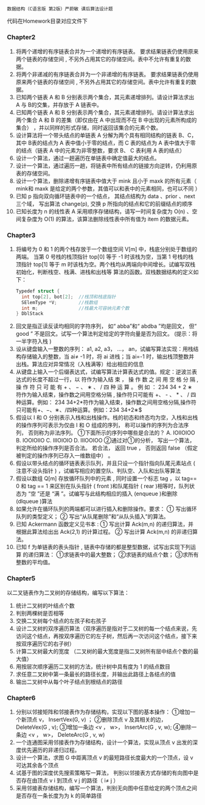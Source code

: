 ## 
    数据结构（C语言版 第2版）严蔚敏 课后算法设计题

代码在Homework目录对应文件下

### Chapter2

1. 将两个递增的有序链表合并为一个递增的有序链表。 要求结果链表仍使用原来两个链表的存储空间 , 不另外占用其它的存储空间。表中不允许有重复的数据。
2. 将两个非递减的有序链表合并为一个非递增的有序链表。 要求结果链表仍使用原来两个链表的存储空间 , 不另外占用其它的存储空间。表中允许有重复的数据。
3. 已知两个链表 A 和 B 分别表示两个集合，其元素递增排列。请设计算法求出 A 与 B的交集，并存放于 A 链表中。
4. 已知两个链表 A 和 B 分别表示两个集合，其元素递增排列。请设计算法求出两个集合 A 和 B 的差集（即仅由在 A 中出现而不在 B 中出现的元素所构成的集合） ，并以同样的形式存储，同时返回该集合的元素个数。
5. 设计算法将一个带头结点的单链表 A 分解为两个具有相同结构的链表 B、C，其中 B表的结点为 A 表中值小于零的结点，而 C 表的结点为 A 表中值大于零的结点（链表 A 中的元素为非零整数，要求 B、 C 表利用 A 表的结点）
6. 设计一个算法，通过一趟遍历在单链表中确定值最大的结点。
7. 设计一个算法，通过遍历一趟，将链表中所有结点的链接方向逆转，仍利用原表的存储空间。
8. 设计一个算法，删除递增有序链表中值大于 mink 且小于 maxk 的所有元素（ mink和 maxk 是给定的两个参数，其值可以和表中的元素相同，也可以不同 ）
9. 已知 p 指向双向循环链表中的一个结点， 其结点结构为 data 、prior 、next 三个域，
   写出算法 change(p), 交换 p 所指向的结点和它的前缀结点的顺序
10. 已知长度为 n 的线性表 A 采用顺序存储结构，请写一时间复杂度为 O(n) 、空间复杂度为 O(1) 的算法，该算法删除线性表中所有值为 item 的数据元素。

### Chapter3

1. 将编号为 0 和 1 的两个栈存放于一个数组空间 V[m] 中，栈底分别处于数组的两端。
   当第 0 号栈的栈顶指针 top[0] 等于 -1 时该栈为空，当第 1 号栈的栈顶指针 top[1] 等于 m 时该栈为空。两个栈均从两端向中间增长。试编写双栈初始化，判断栈空、栈满、进栈和出栈等
   算法的函数。双栈数据结构的定义如下：
   ```cpp
   Typedef struct {
     int top[2], bot[2];  //栈顶和栈底指针
     SElemType *V;        //栈数组
     int m;               //栈最大可容纳元素个数
   } DblStack
   ```
2. 回文是指正读反读均相同的字符序列， 如“ abba”和“ abdba ”均是回文， 但“ good ”
   不是回文。试写一个算法判定给定的字符向量是否为回文。 (提示：将一半字符入栈 )
3. 设从键盘输入一整数的序列： a1, a2, a3， …， an，试编写算法实现：用栈结构存储输入的整数，当 ai≠ -1 时，将 ai 进栈；当 ai=-1 时，输出栈顶整数并出栈。算法应对异常情况（入栈满等）给出相应的信息
4. 从键盘上输入一个后缀表达式，试编写算法计算表达式的值。规定：逆波兰表达式的长度不超过一行，以 符作为输入结 束 ， 操 作 数 之 间 用 空 格 分 隔 , 操 作 符 只 可 能 有 + 、 − 、 ∗ 、 / 四 种 运 算 。 例 如 ： 234  34 + 2 ∗ 符作为输入结束，操作数之间用空格分隔 , 操作符只可能有 +、 - 、 * 、 / 四种运算。例如： 234 34+2*符作为输入结束，操作数之间用空格分隔,操作符只可能有+、−、∗、/四种运算。例如：234  34+2∗$
5. 假设以 I 和 O 分别表示入栈和出栈操作。栈的初态和终态均为空，入栈和出栈的操作序列可表示为仅由 I 和 O 组成的序列， 称可以操作的序列为合法序列， 否则称为非法序列。
   ①下面所示的序列中哪些是合法的？
   A. IOIIOIOO B. IOOIOIIO C. IIIOIOIO D. IIIOOIOO
   ②通过对①的分析， 写出一个算法， 判定所给的操作序列是否合法。 若合法， 返回 true ，
   否则返回 false （假定被判定的操作序列已存入一维数组中） 。
6. 假设以带头结点的循环链表表示队列，并且只设一个指针指向队尾元素站点 ( 注意不设头指针 ) ，试编写相应的置空队、判队空、入队和出队等算法
7. 假设以数组 Q[m] 存放循环队列中的元素 , 同时设置一个标志 tag ，以 tag== 0 和 tag == 1 来区别在队头指针 ( front )和队尾指针 ( rear )相等时，队列状态为 “空 ”还是 “满 ”。试编写与此结构相应的插入 (enqueue )和删除 (dlqueue )算法
8. 如果允许在循环队列的两端都可以进行插入和删除操作。要求：
   ① 写出循环队列的类型定义；
   ② 写出“从队尾删除”和“从队头插入”的算法。
9. 已知 Ackermann 函数定义见书本 :
   ① 写出计算 Ack(m,n) 的递归算法，并根据此算法给出出 Ack(2,1) 的计算过程。
   ② 写出计算 Ack(m,n) 的非递归算法。
10. 已知 f 为单链表的表头指针 , 链表中存储的都是整型数据，试写出实现下列运算
    的递归算法：
    ①求链表中的最大整数；
    ②求链表的结点个数；
    ③求所有整数的平均值。

### Chapter5

以二叉链表作为二叉树的存储结构，编写以下算法：

1.  统计二叉树的叶结点个数
2.  判别两棵树是否相等
3.  交换二叉树每个结点的左孩子和右孩子
4.  设计二叉树的双序遍历算法（双序遍历是指对于二叉树的每一个结点来说，先访问这个结点，再按双序遍历它的左子树，然后再一次访问这个结点，接下来按双序遍历它的右子树）
5.  计算二叉树最大的宽度 （二叉树的最大宽度是指二叉树所有层中结点个数的最大值）
6.  用按层次顺序遍历二叉树的方法，统计树中具有度为 1 的结点数目
7.  求任意二叉树中第一条最长的路径长度，并输出此路径上各结点的值
8.  输出二叉树中从每个叶子结点到根结点的路径

### Chapter6

1. 分别以邻接矩阵和邻接表作为存储结构，实现以下图的基本操作：
   ①增加一个新顶点 v， InsertVex(G, v) ；
   ②删除顶点 v 及其相关的边， DeleteVex(G , v);
   ③增加一条边 <v ， w>， InsertArc(G , v, w);
   ④删除一条边 <v ， w>， DeleteArc(G , v, w)
2. 一个连通图采用邻接表作为存储结构，设计一个算法，实现从顶点 v 出发的深度优先遍历的非递归过程。
3. 设计一个算法，求图 G 中距离顶点 v 的最短路径长度最大的一个顶点，设 v 可达其余各个顶点
4. 试基于图的深度优先搜索策略写一算法， 判别以邻接表方式存储的有向图中是否存在由顶点 v i 到顶点 v j 的路径（ i≠ j ）
5. 采用邻接表存储结构，编写一个算法，判别无向图中任意给定的两个顶点之间是否存在一条长度为为 k 的简单路径
